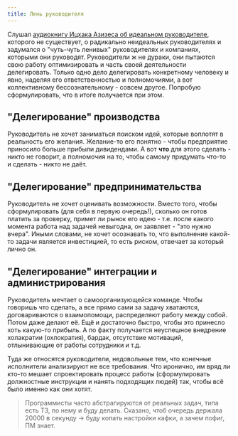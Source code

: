 ```yaml
---
title: Лень руководителя
---
```


Слушал [аудиокнигу Ицхака Азизеса об идеальном руководителе](https://www.litres.ru/ichak-adizes/idealnyy-rukovoditel-pochemu-im-nelzya-stat-i-chto-iz-6370794/?lfrom=205864866&ref_key=b97b82fc9bd4d5fd8734a610778bc96867d44b614694492fecf757a745ea2658&ref_offer=1), которого не существует, о радикально неидеальных руководителях и задумался о "чуть-чуть ленивых" руководителях и компаниях, которыми они руководят. Руководители ж не дураки, они пытаются свою работу оптимизировать и часть своей деятельности делегировать. Только одно дело делегировать конкретному человеку и явно, наделяя его ответственностью и полномочиями, а вот коллективному бессознательному - совсем другое. Попробую сформулировать, что в итоге получается при этом.

## "Делегирование" производства

Руководитель не хочет заниматься поиском идей, которые воплотят в реальность его желания. Желание-то его понятно - чтобы предприятие приносило больше прибыли дивидендами. А вот **что** для этого сделать - никто не говорит, а полномочия на то, чтобы самому придумать что-то и сделать - никто не даёт.

## "Делегирование" предпринимательства

Руководитель не хочет оценивать возможности. Вместо того, чтобы сформулировать (для себя в первую очередь!), сколько он готов платить за проверку, примет ли рынок его идею - т.е. после какого момента работа над задачей невыгодна, он заявляет - "это нужно вчера". Иными словами, не хочет осознавать то, что выполнение какой-то задачи является инвестицией, то есть риском, отвечает за который лично он.

## "Делегирование" интеграции и администрирования

Руководитель мечтает о самоорганизующейся команде. Чтобы говоришь что сделать, а все прямо сами за задачу хватаются, договариваются о взаимопомощи, распределяют работу между собой. Потом даже делают её. Ещё и достаточно быстро, чтобы это принесло хоть какую-то прибыль. А по факту получается неуспешное внедрение холакратии (охлократия), бардак, отсутствие мотиваций, отлынивающие от работы сотрудники и т.д.

Туда же относятся руководители, недовольные тем, что конечные исполнители анализируют не все требования. Что иронично, им вряд ли кто-то мешает спроектировать процесс работы (сформулировать должностные инструкции и нанять подходящих людей) так, чтобы всё было именно как они хотят.

> Программисты часто абстрагируются от реальных задач, типа есть ТЗ, по нему и буду делать. Сказано, чтоб очередь держала 20000 в секунду -> буду копать настройки кафки, а зачем пофиг, ПМ знает.

